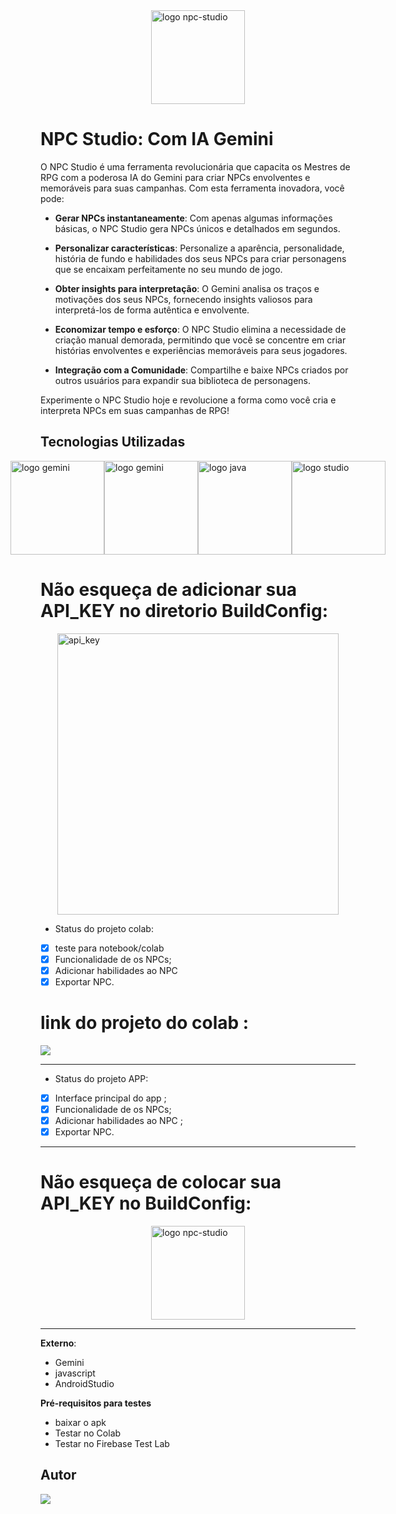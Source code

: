 <div style="display: flex; justify-content: center; align-items: center;">
  <img src="https://i.pinimg.com/736x/98/c7/e5/98c7e5317525b6e5d6711617f5cf0acb.jpg" alt="logo npc-studio" width="150" class="rounded-profile">
</div>

# NPC Studio: Com IA Gemini

O NPC Studio é uma ferramenta revolucionária que capacita os Mestres de RPG com a poderosa IA do Gemini para criar NPCs envolventes e memoráveis para suas campanhas. Com esta ferramenta inovadora, você pode:

- **Gerar NPCs instantaneamente**: Com apenas algumas informações básicas, o NPC Studio gera NPCs únicos e detalhados em segundos.

- **Personalizar características**: Personalize a aparência, personalidade, história de fundo e habilidades dos seus NPCs para criar personagens que se encaixam perfeitamente no seu mundo de jogo.

- **Obter insights para interpretação**: O Gemini analisa os traços e motivações dos seus NPCs, fornecendo insights valiosos para interpretá-los de forma autêntica e envolvente.

- **Economizar tempo e esforço**: O NPC Studio elimina a necessidade de criação manual demorada, permitindo que você se concentre em criar histórias envolventes e experiências memoráveis para seus jogadores.

- **Integração com a Comunidade**: Compartilhe e baixe NPCs criados por outros usuários para expandir sua biblioteca de personagens.

Experimente o NPC Studio hoje e revolucione a forma como você cria e interpreta NPCs em suas campanhas de RPG!

## **Tecnologias Utilizadas**

<div style="display: flex; justify-content: center; align-items: center;">
  <img src="https://tmpfiles.nohat.cc/m2H7K9d3N4Z5i8G6.png" alt="logo gemini" width="150">
  <img src="https://logospng.org/download/google-gemini/google-gemini-256.png" alt="logo gemini" width="150">
  <img src="https://logospng.org/download/javascript/logo-javascript-256.png" alt="logo java" width="150">
  <img src="https://uxwing.com/wp-content/themes/uxwing/download/brands-and-social-media/android-studio-icon.png" alt="logo studio" width="150">
</div>

# Não esqueça de adicionar sua API_KEY no diretorio BuildConfig:

<div style="display: flex; justify-content: center; align-items: center;">
  <img src="https://i.pinimg.com/736x/d5/26/17/d5261716a0817b6d3040f70a66d8fce5.jpg" alt="api_key" width="450">
</div>

- Status do projeto colab:
- [x] teste para notebook/colab
- [x] Funcionalidade de os NPCs;
- [x] Adicionar habilidades ao NPC
- [x] Exportar NPC.

# link do projeto do colab :

<div>
  <a href="https://github.com/AshSlake/NPC-Studio-Com-IA-Gemini"><img src="https://img.shields.io/badge/github-3b4c52.svg?style=for-the-badge&logo=github&logoColor=white"></a>
</div>  

-------

  - Status do projeto APP:
- [x] Interface principal do app ;
- [x] Funcionalidade de os NPCs;
- [x] Adicionar habilidades ao NPC ;
- [x] Exportar NPC.
---
# Não esqueça de colocar sua API_KEY no BuildConfig:

<div style="display: flex; justify-content: center; align-items: center;">
  <img src="https://br.pinterest.com/pin/686869380700394385/sent/?invite_code=b78c837fe3624ec881d2a16394240f70&sender=686869518076613564&sfo=1 " alt="logo npc-studio" width="150" class="rounded-profile">
</div>


----

**Externo**:
- Gemini
- javascript
- AndroidStudio

**Pré-requisitos para testes**
- baixar o apk 
- Testar no Colab
- Testar no Firebase Test Lab

## Autor

<div>
  <a href="https://github.com/AshSlake/"><img src="https://img.shields.io/badge/github-3b4c52.svg?style=for-the-badge&logo=github&logoColor=white"></a>
</div>


 
